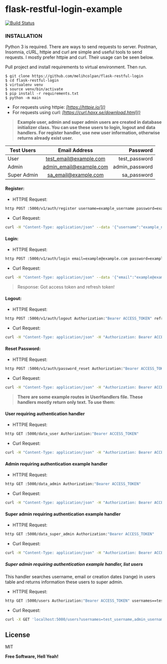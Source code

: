 # flask-restful-login-example
[![Build Status](https://travis-ci.org/joemccann/dillinger.svg?branch=master)](https://travis-ci.org/joemccann/dillinger)

### INSTALLATION
Python 3 is required. There are ways to send requests to server. 
Postman, Insomnia, cURL, httpie and curl are simple and useful tools to send requests. 
I mostly prefer httpie and curl. Their usage can be seen below.

Pull project and install requirements to virtual environment. Then run.
```
$ git clone https://github.com/melihcolpan/flask-restful-login
$ cd flask-restful-login
$ virtualenv venv
$ source venv/bin/activate
$ pip install -r requirements.txt
$ python -m main
```

* For requests using httpie: *[https://httpie.io/]()*
* For requests using curl: *[https://curl.haxx.se/download.html]()*

> __Example user, admin and super admin users are created in database initializer class. You can use these users to login, logout and data handlers. For register handler, use new user information, otherwise returns already exist user.__


| Test Users        | Email Address           | Password  |
| ------------- |:-------------:| -----:|
| User      | test_email@example.com | test_password |
| Admin      | admin_email@example.com      |   admin_password |
| Super Admin | sa_email@example.com      |    sa_password |

#### Register:

* HTTPIE Request:
```sh
http POST :5000/v1/auth/register username=example_username password=example_password email=example@example.com
```
* Curl Request:
```sh
curl -H "Content-Type: application/json" --data '{"username":"example_name","password":"example_password", "email":"example@example.com"}' http://localhost:5000/v1/auth/register
```

#### Login:
* HTTPIE Request:
```sh
http POST :5000/v1/auth/login email=example@example.com password=example_password
```
* Curl Request:
```sh
curl -H "Content-Type: application/json" --data '{"email":"example@example.com", "password":"example_password"}' http://localhost:5000/v1/auth/login
```

> Response: Got access token and refresh token!


#### Logout:
* HTTPIE Request:
```sh
http POST :5000/v1/auth/logout Authorization:"Bearer ACCESS_TOKEN" refresh_token=REFRESH_TOKEN
```
* Curl Request:
```sh
curl -H "Content-Type: application/json" -H "Authorization: Bearer ACCESS_TOKEN" --data '{"refresh_token":"REFRESH_TOKEN"}' http://localhost:5000/v1/auth/logout
```

#### Reset Password:
* HTTPIE Request:
```sh
http POST :5000/v1/auth/password_reset Authorization:"Bearer ACCESS_TOKEN" old_pass=<OLD-PASSWORD> new_pass=<NEW-PASSWORD>
```
* Curl Request:
```sh
curl -H "Content-Type: application/json" -H "Authorization: Bearer ACCESS_TOKEN" --data '{"old_pass":"OLD-PASSWORD", "new_pass":"NEW-PASSWORD"}' http://localhost:5000/v1/auth/password_reset
```


>__There are some example routes in UserHandlers file. These handlers mostly return only text. To use them:__


#### User requiring authentication handler
* HTTPIE Request:
```sh
http GET :5000/data_user Authorization:"Bearer ACCESS_TOKEN"
```
* Curl Request:
```sh
curl -H "Content-Type: application/json" -H "Authorization: Bearer ACCESS_TOKEN" http://localhost:5000/data_user
```

#### Admin requiring authentication example handler
* HTTPIE Request:
```sh
http GET :5000/data_admin Authorization:"Bearer ACCESS_TOKEN"
```
* Curl Request:
```sh
curl -H "Content-Type: application/json" -H "Authorization: Bearer ACCESS_TOKEN" http://localhost:5000/data_admin
```

#### Super admin requiring authentication example handler
* HTTPIE Request:
```sh
http GET :5000/data_super_admin Authorization:"Bearer ACCESS_TOKEN"
```
* Curl Request:
```sh
curl -H "Content-Type: application/json" -H "Authorization: Bearer ACCESS_TOKEN" http://localhost:5000/data_super_admin
```

##### Super admin requiring authentication example handler, list users
This handler searches username, email or creation dates (range) in users table and returns information these users to super admin.
* HTTPIE Request:
```sh
http GET :5000/users Authorization:"Bearer ACCESS_TOKEN" usernames==test_username,admin_username emails==test_email@example.com,admin_email@example.com start_date==01.01.1990 end_date==01.01.2050
```
* Curl Request:
```sh
curl -X GET 'localhost:5000/users?usernames=test_username,admin_username&emails=test_email@example.com,admin_email@example.com&start_date=01.01.1990&end_date=01.01.2050' -H "Content-Type: application/json" -H "Authorization: Bearer ACCESS_TOKEN" 
```

License
----

MIT


**Free Software, Hell Yeah!**